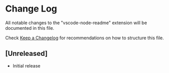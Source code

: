 # Change Log
All notable changes to the "vscode-node-readme" extension will be documented in this file.

Check [Keep a Changelog](http://keepachangelog.com/) for recommendations on how to structure this file.

## [Unreleased]
- Initial release